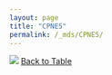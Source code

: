 ```yaml
---
layout: page
title: "CPNE5"
permalink: /_mds/CPNE5/
---
```


![](../../alns_9.28.22/aln_5HSAA024789_0.981.png?raw=true
)
[Back to Table](../../display)
